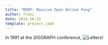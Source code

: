 ```yaml
---
title: "MOOP: Massive Open Online Pong"
author: franc
date: 2014-10-22
template: project.jade
---
```


In 1991 at the SIGGRAPH conference, 
![Letters!](letters.jpg)